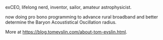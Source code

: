 exCEO, lifelong nerd, inventor, sailor, amateur astrophysicist.

now doing pro bono programming to advance rural broadband and better determine the Baryon Acoustistical Oscillation radius.

More at https://blog.tomevslin.com/about-tom-evslin.html.

<!---
tevslin/tevslin is a ✨ special ✨ repository because its `README.md` (this file) appears on your GitHub profile.
You can click the Preview link to take a look at your changes.
--->
